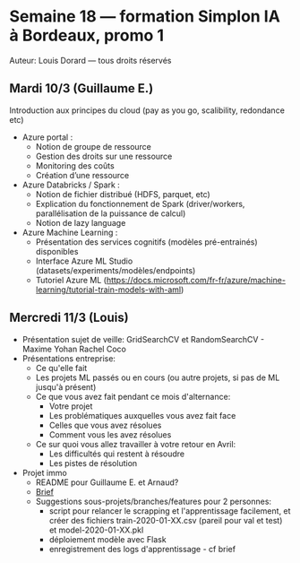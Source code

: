 # Semaine 18 — formation Simplon IA à Bordeaux, promo 1

Auteur: Louis Dorard — tous droits réservés

## Mardi 10/3 (Guillaume E.)

Introduction aux principes du cloud (pay as you go, scalibility, redondance etc)
* Azure portal :
   * Notion de groupe de ressource
   * Gestion des droits sur une ressource
   * Monitoring des coûts
   * Création d’une ressource
* Azure Databricks / Spark :
   * Notion de fichier distribué (HDFS, parquet, etc)
   * Explication du fonctionnement de Spark (driver/workers, parallélisation de la puissance de calcul)
   * Notion de lazy language
* Azure Machine Learning :
   * Présentation des services cognitifs (modèles pré-entrainés) disponibles
   * Interface Azure ML Studio (datasets/experiments/modèles/endpoints)
   * Tutoriel Azure ML (https://docs.microsoft.com/fr-fr/azure/machine-learning/tutorial-train-models-with-aml)

## Mercredi 11/3 (Louis)

* Présentation sujet de veille: GridSearchCV et RandomSearchCV - Maxime Yohan Rachel Coco
* Présentations entreprise:
   * Ce qu'elle fait
   * Les projets ML passés ou en cours (ou autre projets, si pas de ML jusqu'à présent)
   * Ce que vous avez fait pendant ce mois d'alternance: 
      * Votre projet
      * Les problématiques auxquelles vous avez fait face
      * Celles que vous avez résolues
      * Comment vous les avez résolues
   * Ce sur quoi vous allez travailler à votre retour en Avril:
      * Les difficultés qui restent à résoudre
      * Les pistes de résolution
* Projet immo
  * README pour Guillaume E. et Arnaud?
  * [Brief](https://gist.github.com/louisdorard/88e09b8fdc4be81c27cde6e1b9bb9f61)
  * Suggestions sous-projets/branches/features pour 2 personnes:
    * script pour relancer le scrapping et l'apprentissage facilement, et créer des fichiers train-2020-01-XX.csv (pareil pour val et test) et model-2020-01-XX.pkl
    * déploiement modèle avec Flask
    * enregistrement des logs d'apprentissage - cf brief
